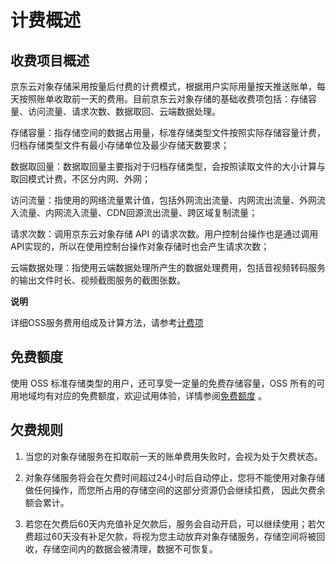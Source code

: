 # 计费概述

## 收费项目概述

京东云对象存储采用按量后付费的计费模式，根据用户实际用量按天推送账单，每天按照账单收取前一天的费用。目前京东云对象存储的基础收费项包括：存储容量、访问流量、请求次数、数据取回、云端数据处理。

存储容量：指存储空间的数据占用量，标准存储类型文件按照实际存储容量计费，归档存储类型文件有最小存储单位及最少存储天数要求；

数据取回量：数据取回量主要指对于归档存储类型，会按照读取文件的大小计算与取回模式计费，不区分内网、外网；

访问流量：指使用的网络流量累计值，包括外网流出流量、内网流出流量、外网流入流量、内网流入流量、CDN回源流出流量、跨区域复制流量；

请求次数：调用京东云对象存储 API 的请求次数。用户控制台操作也是通过调用API实现的，所以在使用控制台操作对象存储时也会产生请求次数；

云端数据处理：指使用云端数据处理所产生的数据处理费用，包括音视频转码服务的输出文件时长、视频截图服务的截图张数。

**说明**

详细OSS服务费用组成及计算方法，请参考[计费项](./Billing-Rules.md)

## 免费额度

使用 OSS 标准存储类型的用户，还可享受一定量的免费存储容量，OSS 所有的可用地域均有对应的免费额度，欢迎试用体验，详情参阅[免费额度](./Free-Tier-For-Oss.md) 。 


## 欠费规则

1. 当您的对象存储服务在扣取前一天的账单费用失败时，会视为处于欠费状态。

2. 对象存储服务将会在欠费时间超过24小时后自动停止，您将不能使用对象存储做任何操作，而您所占用的存储空间的这部分资源仍会继续扣费， 因此欠费余额会累计。

3. 若您在欠费后60天内充值补足欠款后，服务会自动开启，可以继续使用；若欠费超过60天没有补足欠款，将视为您主动放弃对象存储服务，存储空间将被回收，存储空间内的数据会被清理，数据不可恢复。
